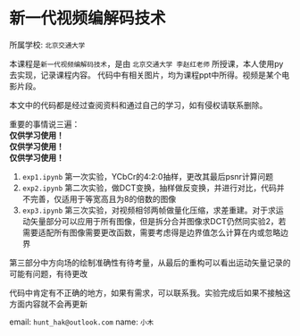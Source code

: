 # 新一代视频编解码技术

所属学校: `北京交通大学`

本课程是`新一代视频编解码技术`，是由 `北京交通大学 李赵红老师` 所授课，本人使用py去实现，记录课程内容。
代码中有相关图片，均为课程ppt中所得。视频是某个电影片段。

本文中的代码都是经过查阅资料和通过自己的学习，如有侵权请联系删除。

重要的事情说三遍：</br>
**仅供学习使用！** </br>
**仅供学习使用！** </br>
**仅供学习使用！** </br>


1. `exp1.ipynb` 第一次实验，YCbCr的4:2:0抽样，更改其最后psnr计算问题
2. `exp2.ipynb` 第二次实验，做DCT变换，抽样做反变换，并进行对比，代码并不完善，仅适用于等宽高且为8的倍数的图像
3. `exp3.ipynb` 第三次实验，对视频相邻两帧做量化压缩，求差重建。对于求运动矢量部分可以应用于所有图像，但是拆分合并图像求DCT仍然同实验2，若需要适配所有图像需要更改函数，需要考虑得是边界值怎么计算在内或忽略边界


第三部分中方向场的绘制准确性有待考量，从最后的重构可以看出运动矢量记录的可能有问题，有待更改

代码中肯定有不正确的地方，如果有需求，可以联系我。实验完成后如果不接触这方面内容就不会再更新

email: `hunt_hak@outlook.com`
name: `小木`